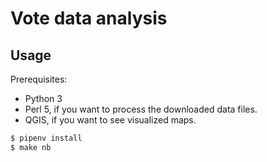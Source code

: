 
Vote data analysis
===

## Usage

Prerequisites:

* Python 3
* Perl 5, if you want to process the downloaded data files.
* QGIS, if you want to see visualized maps.

```sh
$ pipenv install
$ make nb
```
